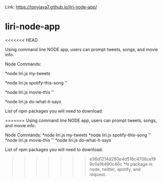 Link:
https://tonyjava7.github.io/liri-node-app/

# liri-node-app

<<<<<<< HEAD


Using command line NODE app, users can prompt tweets, songs, and movie info.



Node Commands:

*node liri.js my-tweets

*node liri.js spotify-this-song '<song name here>'

*node liri.js movie-this '<movie name here>'

*node liri.js do-what-it-says
  


List of npm packages you will need to download:

=======
Using command line NODE app, users can prompt tweets, songs, and movie info.

Node Commands:
*node liri.js my-tweets
*node liri.js spotify-this-song '<song name here>'
*node liri.js movie-this '<movie name here>'
*node liri.js do-what-it-says
  
List of npm packages you will need to download:
>>>>>>> e36d1214d260e4d516c4708ce199c0a16490c46c
*fs package in node, twitter, spotify, and request.

